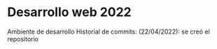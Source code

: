 # Desarrollo web 2022
Ambiente de desarrollo
Historial de commits:
  (22/04/2022): se creó el repositorio
